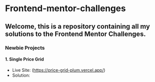 # Frontend-mentor-challenges

## Welcome, this is a repository containing all my solutions to the Frontend Mentor Challenges.

### Newbie Projects

#### 1. Single Price Grid

* Live Site: (https://price-grid-plum.vercel.app/)
* Solution:

